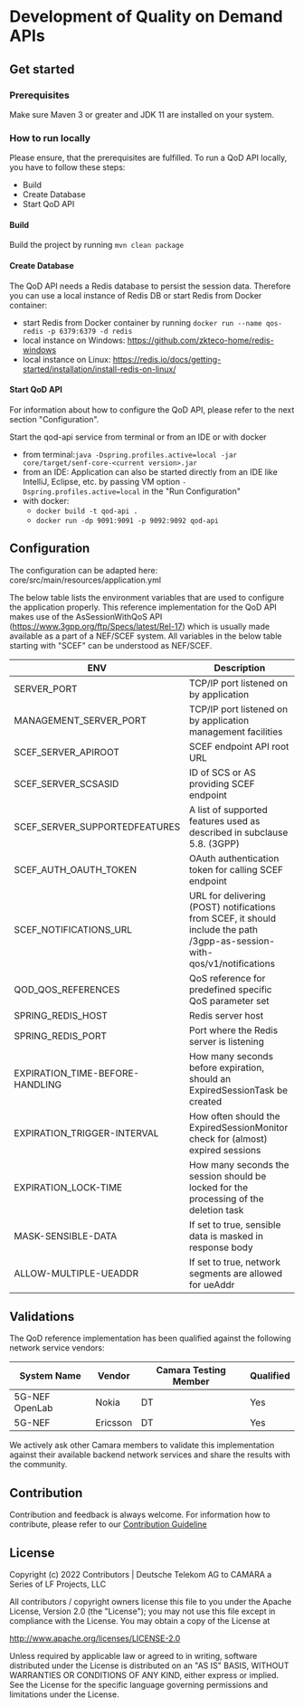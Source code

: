 # Development of Quality on Demand APIs

## Get started

### Prerequisites

Make sure Maven 3 or greater and JDK 11 are installed on your system.

### How to run locally

Please ensure, that the prerequisites are fulfilled.
To run a QoD API locally, you have to follow these steps:
* Build
* Create Database
* Start QoD API

#### Build

Build the project by running ```mvn clean package```

#### Create Database

The QoD API needs a Redis database to persist the session data. 
Therefore you can use a local instance of Redis DB or start Redis from Docker container:
* start Redis from Docker container by running ```docker run --name qos-redis -p 6379:6379 -d redis```
* local instance on Windows: https://github.com/zkteco-home/redis-windows
* local instance on Linux: https://redis.io/docs/getting-started/installation/install-redis-on-linux/

#### Start QoD API

For information about how to configure the QoD API, please refer to the next section "Configuration".

Start the qod-api service from terminal or from an IDE or with docker
* from terminal:```java -Dspring.profiles.active=local -jar core/target/senf-core-<current version>.jar```
* from an IDE: Application can also be started directly from an IDE like IntelliJ, Eclipse, etc. by passing VM
  option ```-Dspring.profiles.active=local``` in the "Run Configuration"
* with docker: 
  * ```docker build -t qod-api . ```
  * ```docker run -dp 9091:9091 -p 9092:9092 qod-api```

## Configuration

The configuration can be adapted here: core/src/main/resources/application.yml

The below table lists the environment variables that are used to configure the application properly. This reference 
implementation for the QoD API makes use of the AsSessionWithQoS API (https://www.3gpp.org/ftp/Specs/latest/Rel-17) 
which is usually made available as a part of a NEF/SCEF system. All variables in the below table starting with "SCEF" 
can be understood as NEF/SCEF.

| ENV                              | Description                                                                                                               |
|----------------------------------|---------------------------------------------------------------------------------------------------------------------------|
| SERVER_PORT                      | TCP/IP port listened on by application                                                                                    |
| MANAGEMENT_SERVER_PORT           | TCP/IP port listened on by application management facilities                                                              |
| SCEF_SERVER_APIROOT              | SCEF endpoint API root URL                                                                                                |
| SCEF_SERVER_SCSASID              | ID of SCS or AS providing SCEF endpoint                                                                                   |
| SCEF_SERVER_SUPPORTEDFEATURES    | A list of supported features used as described in subclause 5.8. (3GPP)                                                   |
| SCEF_AUTH_OAUTH_TOKEN            | OAuth authentication token for calling SCEF endpoint                                                                      |
| SCEF_NOTIFICATIONS_URL           | URL for delivering (POST) notifications from SCEF, it should include the path /3gpp-as-session-with-qos/v1/notifications  |
| QOD_QOS_REFERENCES               | QoS reference for predefined specific QoS parameter set                                                               |
| SPRING_REDIS_HOST                | Redis server host                                                                                                         |
| SPRING_REDIS_PORT                | Port where the Redis server is listening                                                                                  |
| EXPIRATION_TIME-BEFORE-HANDLING  | How many seconds before expiration, should an ExpiredSessionTask be created                                               |
| EXPIRATION_TRIGGER-INTERVAL      | How often should the ExpiredSessionMonitor check for (almost) expired sessions                                            |
| EXPIRATION_LOCK-TIME             | How many seconds the session should be locked for the processing of the deletion task                                     |
| MASK-SENSIBLE-DATA               | If set to true, sensible data is masked in response body                                                                  |
| ALLOW-MULTIPLE-UEADDR            | If set to true, network segments are allowed for ueAddr                                                                   |

## Validations

The QoD reference implementation has been qualified against the following network service vendors:

| System Name        | Vendor       | Camara Testing Member  | Qualified  |
|--------------------|--------------|------------------------|------------|
| 5G-NEF OpenLab     | Nokia        | DT                     | Yes        |
| 5G-NEF             | Ericsson     | DT                     | Yes        |

We actively ask other Camara members to validate this implementation against their available backend network services and 
share the results with the community.

## Contribution

Contribution and feedback is always welcome. For information how to contribute, please refer to our 
[Contribution Guideline](https://github.com/camaraproject/Governance/blob/main/CONTRIBUTING.md)

## License

Copyright (c) 2022 Contributors | Deutsche Telekom AG to CAMARA a Series of LF Projects, LLC

All contributors / copyright owners license this file to you under the Apache License, Version 2.0 (the "License"); you 
may not use this file except in compliance with the License. You may obtain a copy of the License at

http://www.apache.org/licenses/LICENSE-2.0

Unless required by applicable law or agreed to in writing, software distributed under the License is distributed on an
"AS IS" BASIS, WITHOUT WARRANTIES OR CONDITIONS OF ANY KIND, either express or implied.  See the License for the
specific language governing permissions and limitations under the License.